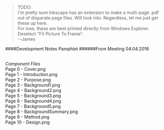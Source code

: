 
>TODO:<br />
>I'm pretty sure Inkscape has an extension to make a multi-page .pdf out of disparate page files. Will look into. Regardless, let me just get these up here.<br />
>For now, these are best printed directly from Windows Explorer. Deselect "Fit Picture To Frame".<br />
>--James

####Development Notes Pamphlet
######From Meeting 04.04.2016

<br />_Component Files_<br />
Page 0 - Cover.png<br />
Page 1 - Introduction.png<br />
Page 2 - Purpose.png<br />
Page 3 - Background1.png<br />
Page 4 - Background2.png<br />
Page 5 - Background3.png<br />
Page 6 - Background4.png<br />
Page 7 - Background5.png<br />
Page 8 - BackgroundSummary.png<br />
Page 9 - Method.png<br />
Page 10 - Design.png<br />
